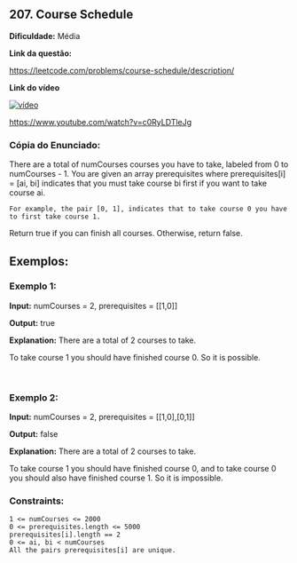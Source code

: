 ## 207. Course Schedule


**Dificuldade:** Média

**Link da questão:**

https://leetcode.com/problems/course-schedule/description/


**Link do vídeo**

[![vídeo](https://img.youtube.com/vi/c0RyLDTleJg/0.jpg)](https://www.youtube.com/watch?v=c0RyLDTleJg)

https://www.youtube.com/watch?v=c0RyLDTleJg

### Cópia do Enunciado:

There are a total of numCourses courses you have to take, labeled from 0 to numCourses - 1. You are given an array prerequisites where prerequisites[i] = [ai, bi] indicates that you must take course bi first if you want to take course ai.

    For example, the pair [0, 1], indicates that to take course 0 you have to first take course 1.

Return true if you can finish all courses. Otherwise, return false.

## Exemplos:

### **Exemplo 1:**

**Input:** numCourses = 2, prerequisites = [[1,0]]

**Output:** true

**Explanation:** There are a total of 2 courses to take. 

To take course 1 you should have finished course 0. So it is possible.

<br>

### **Exemplo 2:**

**Input:** numCourses = 2, prerequisites = [[1,0],[0,1]]

**Output:** false

**Explanation:** There are a total of 2 courses to take. 

To take course 1 you should have finished course 0, and to take course 0 you should also have finished course 1. So it is impossible.

### **Constraints:**

    1 <= numCourses <= 2000
    0 <= prerequisites.length <= 5000
    prerequisites[i].length == 2
    0 <= ai, bi < numCourses
    All the pairs prerequisites[i] are unique.

